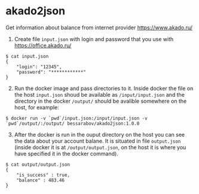 # akado2json

Get information about balance from internet provider https://www.akado.ru/

1. Create file `input.json` with login and password that you use with https://office.akado.ru/

```
$ cat input.json
{
    "login": "12345",
    "password": "************"
}
```

2. Run the docker image and pass directories to it. Inside docker the file on the host `input.json` shoud be available as `/input/input.json` and the directory in the docker `/output/` should be avalible somewhere on the host, for example:

```
$ docker run -v `pwd`/input.json:/input/input.json -v `pwd`/output/:/output/ bessarabov/akado2json:1.0.0
```

3. After the docker is run in the ouput directory on the host you can see the data about your account balane. It is situated in file `output.json` (inside docker it is at `/output/output.json`, on the host it is where you have specified it in the docker command).

```
$ cat output/output.json
{
    "is_success" : true,
    "balance" : 483.46
}
```
